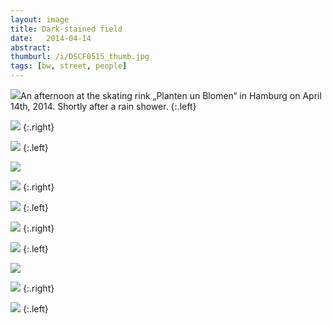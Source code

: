 ```yaml
---
layout: image
title: Dark-stained field
date:   2014-04-14
abstract: 
thumburl: /i/DSCF0515_thumb.jpg
tags: [bw, street, people]
---
```


![]({{site.url}}/i/DSCF0539.jpg)An afternoon at the skating rink „Planten un Blomen“ in Hamburg on April 14th, 2014. Shortly after a rain shower.
{:.left}

![]({{site.url}}/i/DSCF0525.jpg)
{:.right}

![]({{site.url}}/i/DSCF0523.jpg)
{:.left}

![]({{site.url}}/i/DSCF0515.jpg)

![]({{site.url}}/i/DSCF0507.jpg)
{:.right}

![]({{site.url}}/i/DSCF0487.jpg)
{:.left}

![]({{site.url}}/i/DSCF0486.jpg)
{:.right}

![]({{site.url}}/i/DSCF0471.jpg)
{:.left}

![]({{site.url}}/i/DSCF0468.jpg)

![]({{site.url}}/i/DSCF0467.jpg)
{:.right}

![]({{site.url}}/i/DSCF0465.jpg)
{:.left}



